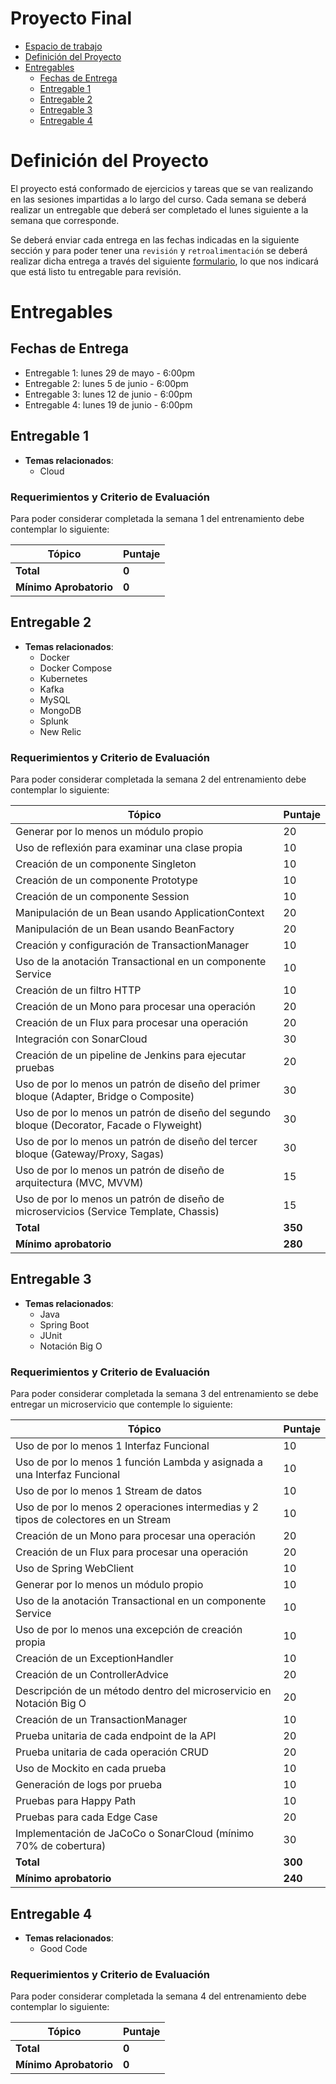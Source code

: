 
# Proyecto Final
- [Espacio de trabajo](#espacio-de-trabajo)
- [Definición del Proyecto](#definici%C3%B3n-del-proyecto)
- [Entregables](#entregables)
    - [Fechas de Entrega](#fechas-de-entrega)
    - [Entregable 1](#entregable-1)
    - [Entregable 2](#entregable-2)
    - [Entregable 3](#entregable-3)
    - [Entregable 4](#entregable-4)

# Definición del Proyecto
El proyecto está conformado de ejercicios y tareas que se van realizando en las sesiones impartidas a lo largo del curso. Cada semana se deberá realizar un entregable que deberá ser completado el lunes siguiente a la semana que corresponde.

Se deberá enviar cada entrega en las fechas indicadas en la siguiente sección y para poder tener una `revisión` y `retroalimentación` se deberá realizar dicha entrega a través del siguiente [formulario](https://forms.gle/pFMDiMEZSP4xNx3L8), lo que nos indicará que está listo tu entregable para revisión.

# Entregables
## Fechas de Entrega
 - Entregable 1: lunes 29 de mayo - 6:00pm
 - Entregable 2: lunes 5 de junio - 6:00pm
 - Entregable 3: lunes 12 de junio - 6:00pm
 - Entregable 4: lunes 19 de junio - 6:00pm

## Entregable 1

- **Temas relacionados**:
  - Cloud

### Requerimientos y Criterio de Evaluación
Para poder considerar completada la semana 1 del entrenamiento debe contemplar lo siguiente:

| **Tópico**                                                                                                                          | **Puntaje** |
|-------------------------------------------------------------------------------------------------------------------------------------|-------------|
| **Total**                                                                                                                           | **0**     |
| **Mínimo Aprobatorio**                                                                                                              | **0**     |


## Entregable 2

- **Temas relacionados**:
  - Docker
  - Docker Compose
  - Kubernetes
  - Kafka
  - MySQL
  - MongoDB
  - Splunk
  - New Relic

### Requerimientos y Criterio de Evaluación 
Para poder considerar completada la semana 2 del entrenamiento debe contemplar lo siguiente:

| **Tópico**                                                                                  | **Puntaje** |
|---------------------------------------------------------------------------------------------|-------------|
| Generar por lo menos un módulo propio                                                       | 20          |
| Uso de reflexión para examinar una clase propia                                             | 10          |
| Creación de un componente Singleton                                                         | 10          |
| Creación de un componente Prototype                                                         | 10          |
| Creación de un componente Session                                                           | 10          |
| Manipulación de un Bean usando ApplicationContext                                           | 20          |
| Manipulación de un Bean usando BeanFactory                                                  | 20          |
| Creación y configuración de TransactionManager                                              | 10          |
| Uso de la anotación Transactional en un componente Service                                  | 10          |
| Creación de un filtro HTTP                                                                  | 10          |
| Creación de un Mono para procesar una operación                                             | 20          |
| Creación de un Flux para procesar una operación                                             | 20          |
| Integración con SonarCloud                                                                  | 30          |
| Creación de un pipeline de Jenkins para ejecutar pruebas                                    | 20          |
| Uso de por lo menos un patrón de diseño del primer bloque (Adapter, Bridge o Composite)     | 30          |
| Uso de por lo menos un patrón de diseño del segundo bloque (Decorator, Facade o Flyweight)  | 30          |
| Uso de por lo menos un patrón de diseño del tercer bloque (Gateway/Proxy, Sagas)            | 30          |
| Uso de por lo menos un patrón de diseño de arquitectura (MVC, MVVM)                         | 15          |
| Uso de por lo menos un patrón de diseño de microservicios (Service Template, Chassis)       | 15          |
| **Total**                                                                                   | **350**     |
| **Mínimo aprobatorio**                                                                      | **280**     |

## Entregable 3

- **Temas relacionados**:
  - Java
  - Spring Boot
  - JUnit
  - Notación Big O

### Requerimientos y Criterio de Evaluación 
Para poder considerar completada la semana 3 del entrenamiento se debe entregar un microservicio que contemple lo siguiente:

| **Tópico**                                                                                  | **Puntaje** |
|---------------------------------------------------------------------------------------------|-------------|
| Uso de por lo menos 1 Interfaz Funcional                                                    | 10          |
| Uso de por lo menos 1 función Lambda y asignada a una Interfaz Funcional                    | 10          |
| Uso de por lo menos 1 Stream de datos                                                       | 10          |
| Uso de por lo menos 2 operaciones intermedias y 2 tipos de colectores en un Stream          | 10          |
| Creación de un Mono para procesar una operación                                             | 20          |
| Creación de un Flux para procesar una operación                                             | 20          |
| Uso de Spring WebClient                                                                     | 10          |
| Generar por lo menos un módulo propio                                                       | 10          |
| Uso de la anotación Transactional en un componente Service                                  | 10          |
| Uso de por lo menos una excepción de creación propia                                        | 10          |
| Creación de un ExceptionHandler                                                             | 10          |
| Creación de un ControllerAdvice                                                             | 20          |
| Descripción de un método dentro del microservicio en Notación Big O                         | 20          |
| Creación de un TransactionManager                                                           | 10          |
| Prueba unitaria de cada endpoint de la API                                                  | 20          |
| Prueba unitaria de cada operación CRUD                                                      | 20          |
| Uso de Mockito en cada prueba                                                               | 10          |
| Generación de logs por prueba                                                               | 10          |
| Pruebas para Happy Path                                                                     | 10          |
| Pruebas para cada Edge Case                                                                 | 20          |
| Implementación de JaCoCo o SonarCloud (mínimo 70% de cobertura)                             | 30          |
| **Total**                                                                                   | **300**     |
| **Mínimo aprobatorio**                                                                      | **240**     |

## Entregable 4

- **Temas relacionados**:
  - Good Code

### Requerimientos y Criterio de Evaluación
Para poder considerar completada la semana 4 del entrenamiento debe contemplar lo siguiente:

| **Tópico**                                                                                                                          | **Puntaje** |
|-------------------------------------------------------------------------------------------------------------------------------------|-------------|
| **Total**                                                                                                                           | **0**     |
| **Mínimo Aprobatorio**                                                                                                              | **0**     |
